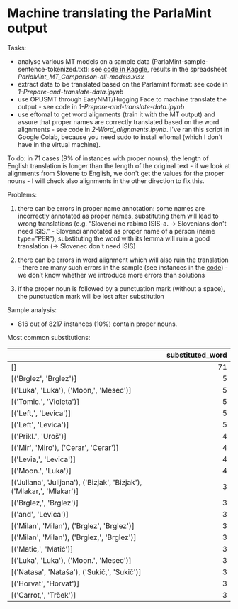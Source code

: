 # Machine translating the ParlaMint output

Tasks:
- analyse various MT models on a sample data (ParlaMint-sample-sentence-tokenized.txt): see [code in Kaggle](https://www.kaggle.com/code/tajakuz/simple-machine-translation-with-various-mt-systems), results in the spreadsheet *ParlaMint_MT_Comparison-all-models.xlsx*
- extract data to be translated based on the Parlamint format: see code in *1-Prepare-and-translate-data.ipynb*
- use OPUSMT through EasyNMT/Hugging Face to machine translate the output - see code in *1-Prepare-and-translate-data.ipynb*
- use eftomal to get word alignments (train it with the MT output) and assure that proper names are correctly translated based on the word alignments - see code in *2-Word_alignments.ipynb*. I've ran this script in Google Colab, because you need sudo to install eflomal (which I don't have in the virtual machine).

To do: in 71 cases (9% of instances with proper nouns), the length of English translation is longer than the length of the original text - if we look at alignments from Slovene to English, we don't get the values for the proper nouns - I will check also alignments in the other direction to fix this.

Problems:
1) there can be errors in proper name annotation: some names are incorrectly annotated as proper names, substituting them will lead to wrong translations (e.g. “Slovenci ne rabimo ISIS-a. -> Slovenians don't need ISIS.” - Slovenci annotated as proper name of a person (name type=”PER”), substituting the word with its lemma will ruin a good translation (-> Slovenec don't need ISIS)

2) there can be errors in word alignment which will also ruin the translation - there are many such errors in the sample (see instances in the [code](https://github.com/TajaKuzman/Parlamint-translation/blob/master/2-Word_alignments.ipynb)) - we don’t know whether we introduce more errors than solutions

3) if the proper noun is followed by a punctuation mark (without a space), the punctuation mark will be lost after substitution

Sample analysis:
- 816 out of 8217 instances (10%) contain proper nouns.

Most common substitutions:

|                                                                        |   substituted_word |
|:-----------------------------------------------------------------------|-------------------:|
| []                                                                     |                 71 |
| [('Brglez', 'Brglez')]                                                 |                  5 |
| [('Luka', 'Luka'), ('Moon,', 'Mesec')]                                 |                  5 |
| [('Tomic.', 'Violeta')]                                                |                  5 |
| [('Left,', 'Levica')]                                                  |                  5 |
| [('Left', 'Levica')]                                                   |                  5 |
| [('Prikl.', 'Uroš')]                                                   |                  4 |
| [('Mir', 'Miro'), ('Cerar', 'Cerar')]                                  |                  4 |
| [('Levia,', 'Levica')]                                                 |                  4 |
| [('Moon.', 'Luka')]                                                    |                  4 |
| [('Juliana', 'Julijana'), ('Bizjak', 'Bizjak'), ('Mlakar,', 'Mlakar')] |                  3 |
| [('Brglez,', 'Brglez')]                                                |                  3 |
| [('and', 'Levica')]                                                    |                  3 |
| [('Milan', 'Milan'), ('Brglez', 'Brglez')]                             |                  3 |
| [('Milan', 'Milan'), ('Brglez,', 'Brglez')]                            |                  3 |
| [('Matic,', 'Matić')]                                                  |                  3 |
| [('Luka', 'Luka'), ('Moon.', 'Mesec')]                                 |                  3 |
| [('Natasa', 'Nataša'), ('Sukič,', 'Sukič')]                            |                  3 |
| [('Horvat', 'Horvat')]                                                 |                  3 |
| [('Carrot,', 'Trček')]                                                 |                  3 |